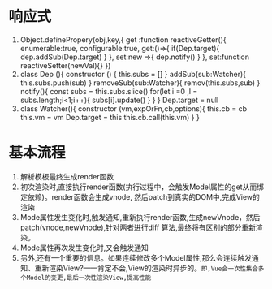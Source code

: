 # 响应式
1. Object.definePropery(obj,key,{
  get :function reactiveGetter(){
    enumerable:true,
    configurable:true,
    get:()=>{
      if(Dep.target){
        dep.addSub(Dep.target)
      }
    },
    set:new =>{
      dep.notify()
    }
  },
  set:function reactiveSetter(newVal){}
})
2.  class Dep (){
  constructor () {
    this.subs = []
  }
  addSub(sub:Watcher){
    this.subs.push(sub)
  }
  removeSub(sub:Watcher){
    remov(this.subs,sub)
  }
  notify(){
    const  subs = this.subs.slice()
    for(let i =0 ,l = subs.length;i<1;i++){
      subs[i].update()
    }
  }
}
Dep.target = null
3. class Watcher(){
  constructor (vm,expOrFn,cb,options){
    this.cb = cb
    this.vm = vm
    Dep.target  = this
    this.cb.call(this.vm)
  }
}
# 基本流程
  1. 解析模板最终生成render函数
  2. 初次渲染时,直接执行render函数(执行过程中，会触发Model属性的get从而绑定依赖)。render函数会生成vnode,
  然后patch到真实的DOM中,完成View的渲染
  3. Mode属性发生变化时,触发通知,重新执行render函数,生成newVnode，然后patch(vnode,newVnode),针对两者进行diff
  算法,最终将有区别的部分重新渲染。
  4. Mode属性再次发生变化时,又会触发通知
  5. 另外,还有一个重要的信息。如果连续修改多个Model属性,那么会连续触发通知、重新渲染View?——肯定不会,View的渲染时异步的。`即,Vue会一次性集合多个Model的变更,最后一次性渲染View,提高性能`